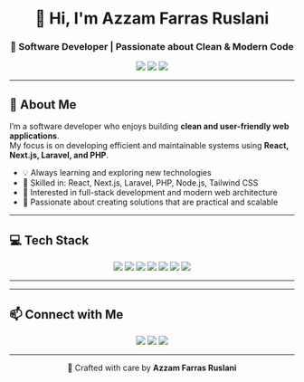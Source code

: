 <h1 align="center">👋 Hi, I'm Azzam Farras Ruslani</h1>

<h3 align="center">🚀 Software Developer | Passionate about Clean & Modern Code</h3>

<p align="center">
  <a href="https://github.com/azzamfarrasruslani"><img src="https://img.shields.io/badge/GitHub-181717?style=flat-square&logo=github&logoColor=white" /></a>
  <a href="https://www.linkedin.com/in/azzam-farras-ruslani/"><img src="https://img.shields.io/badge/LinkedIn-0A66C2?style=flat-square&logo=linkedin&logoColor=white" /></a>
  <a href="mailto:azzamfarrasrusl@gmail.com"><img src="https://img.shields.io/badge/Email-D14836?style=flat-square&logo=gmail&logoColor=white" /></a>
</p>

---

## 🌱 About Me

I’m a software developer who enjoys building **clean and user-friendly web applications**.  
My focus is on developing efficient and maintainable systems using **React, Next.js, Laravel, and PHP**.

- 💡 Always learning and exploring new technologies  
- 🔧 Skilled in: React, Next.js, Laravel, PHP, Node.js, Tailwind CSS  
- 🧩 Interested in full-stack development and modern web architecture  
- 🎯 Passionate about creating solutions that are practical and scalable

---

## 💻 Tech Stack

<p align="center">
  <img src="https://img.shields.io/badge/React-61DAFB?style=flat-square&logo=react&logoColor=white" />
  <img src="https://img.shields.io/badge/Next.js-000000?style=flat-square&logo=next.js&logoColor=white" />
  <img src="https://img.shields.io/badge/Laravel-FF2D20?style=flat-square&logo=laravel&logoColor=white" />
  <img src="https://img.shields.io/badge/PHP-777BB4?style=flat-square&logo=php&logoColor=white" />
  <img src="https://img.shields.io/badge/Node.js-339933?style=flat-square&logo=node.js&logoColor=white" />
  <img src="https://img.shields.io/badge/TailwindCSS-38B2AC?style=flat-square&logo=tailwind-css&logoColor=white" />
  <img src="https://img.shields.io/badge/Git-F05032?style=flat-square&logo=git&logoColor=white" />
</p>


---

---

## 📫 Connect with Me

<p align="center">
  <a href="https://github.com/azzamfarrasruslani"><img src="https://img.shields.io/badge/GitHub-181717?style=flat-square&logo=github&logoColor=white" /></a>
  <a href="https://www.linkedin.com/in/azzam-farras-ruslani/"><img src="https://img.shields.io/badge/LinkedIn-0A66C2?style=flat-square&logo=linkedin&logoColor=white" /></a>
  <a href="mailto:azzamfarrasrusl@gmail.com"><img src="https://img.shields.io/badge/Email-D14836?style=flat-square&logo=gmail&logoColor=white" /></a>
</p>

---

<p align="center">💚 Crafted with care by <strong>Azzam Farras Ruslani</strong></p>
